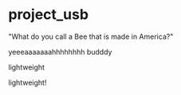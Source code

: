 # project_usb
"What do you call a Bee that is made in America?"

yeeeaaaaaaahhhhhhhh budddy

lightweight

lightweight!
